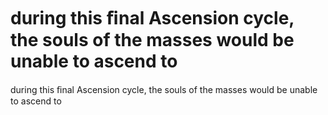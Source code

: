 # during this ﬁnal Ascension cycle, the souls of the masses would be unable to ascend to

during this ﬁnal Ascension cycle, the souls of the masses would be unable to ascend to